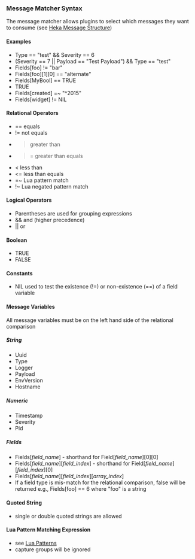 ### Message Matcher Syntax

The message matcher allows plugins to select which messages they want to consume
(see [Heka Message Structure](https://hekad.readthedocs.org/en/latest/message/index.html))

#### Examples

*  Type == "test" && Severity == 6
*  (Severity == 7 || Payload == "Test Payload") && Type == "test"
*  Fields[foo] != "bar"
*  Fields[foo][1][0] == "alternate"
*  Fields[MyBool] == TRUE
*  TRUE
*  Fields[created] =~ "^2015"
*  Fields[widget] != NIL

#### Relational Operators

* == equals
* != not equals
* > greater than
* >= greater than equals
* < less than
* <= less than equals
* =~ Lua pattern match
* !~ Lua negated pattern match

#### Logical Operators

* Parentheses are used for grouping expressions
* && and (higher precedence)
* || or

#### Boolean

* TRUE
* FALSE

#### Constants

* NIL used to test the existence (!=) or non-existence (==) of a field variable

#### Message Variables

All message variables must be on the left hand side of the relational comparison
 
##### String

* Uuid
* Type
* Logger
* Payload
* EnvVersion
* Hostname

##### Numeric

* Timestamp
* Severity
* Pid

##### Fields

* Fields[_field_name_] - shorthand for Field[_field_name_][0][0]
* Fields[_field_name_][_field_index_] - shorthand for Field[_field_name_][_field_index_][0]
* Fields[_field_name_][_field_index_][_array_index_]
* If a field type is mis-match for the relational comparison, false will be returned e.g., Fields[foo] == 6 where "foo" is a string

#### Quoted String

* single or double quoted strings are allowed

#### Lua Pattern Matching Expression

* see [Lua Patterns](http://www.lua.org/manual/5.1/manual.html#5.4.1)
* capture groups will be ignored
